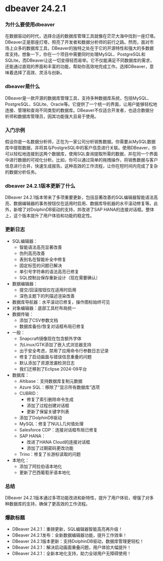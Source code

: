 # dbeaver 24.2.1
### 为什么要使用dbeaver

在数据驱动的时代，选择合适的数据库管理工具就像在茫茫大海中找到一座灯塔。DBeaver正是那座灯塔，照亮了开发者和数据分析师的前行之路。然而，面对市场上众多的数据库工具，DBeaver的独特之处在于它的开源特性和强大的多数据库支持。想象一下，你在一个项目中需要同时处理MySQL、PostgreSQL和SQLite，而DBeaver让这一切变得轻而易举。它不仅能满足不同数据库的需求，还能通过直观的界面和丰富的功能，帮助你高效地完成工作。选择DBeaver，意味着选择了高效、灵活与创新。

### dbeaver是什么

DBeaver是一款开源的数据库管理工具，支持多种数据库系统，包括MySQL、PostgreSQL、SQLite、Oracle等。它提供了一个统一的界面，让用户能够轻松地连接、管理和查询不同类型的数据库。DBeaver不仅适合开发者，也适合数据分析师和数据库管理员，因其功能强大且易于使用。

### 入门示例

假设你是一名数据分析师，正在为一家公司分析销售数据。你需要从MySQL数据库中提取数据，并将其与PostgreSQL中的客户信息进行关联。使用DBeaver，你可以轻松地连接到这两个数据库，使用SQL查询提取所需的数据，并在同一个界面中进行数据的可视化分析。比如，你可以通过简单的拖拽操作，将销售数据与客户信息进行合并，快速生成报告。这种高效的工作流程，让你在短时间内完成了复杂的数据分析任务。

### dbeaver 24.2.1版本更新了什么

DBeaver 24.2.1版本带来了多项重要更新，包括显著改善的SQL编辑器智能语法高亮、数据编辑器的事务按钮仅在适用时启用、数据库导航器的水平滚动修复等。此外，新增了对DolphinDB驱动的支持，并改进了SAP HANA的连接对话框。整体上，这个版本提升了用户体验和功能的稳定性。

### 更新日志

- SQL编辑器：
  - 智能语法高亮显著改善
  - 伪列高亮改善
  - 表别名在智能补全中修复
  - 固定标签的问题已解决
  - 单引号字符串的语法高亮已修复
  - SQL控制台保存重新设计（现在需要确认）
- 数据编辑器：
  - 提交/回滚按钮仅在适用时启用
  - 深色主题下的列描述渲染改善
- 数据库导航器：水平滚动已修复，操作图标始终可见
- 对象编辑器：底部工具栏布局统一
- 数据传输：
  - 添加了CSV参数文档
  - 数据库备份/恢复对话框布局已修复
- 一般：
  - Snapcraft镜像现在包含额外字体
  - 为Linux/GTK添加了嵌入式浏览器支持
  - 出于安全考虑，禁用了应用命令行参数日志记录
  - 修复了启动画面与错误信息重叠的问题
  - 默认添加了资源泄漏检测日志
  - 我们迁移到了Eclipse 2024-09平台
- 数据库：
  - Altibase：支持数据库复制元数据
  - Azure SQL：移除了“显示所有数据库”选项
  - CUBRID：
    - 修复了索引删除命令生成
    - 添加了过程创建对话框
    - 更新了保留关键字列表
  - 添加了DolphinDB驱动
  - MySQL：修复了NULL几何值处理
  - Salesforce CDP：连接对话框布局已修复
  - SAP HANA：
    - 改进了HANA Cloud的连接对话框
    - 添加了过期密码更改功能
  - Trino：修复了长游标读取的问题
- 本地化：
  - 添加了阿拉伯语本地化
  - 更新了巴西葡萄牙语本地化

### 总结

DBeaver 24.2.1版本通过多项功能改进和新特性，提升了用户体验，增强了对多种数据库的支持，确保了更高效的工作流程。

### 爆款标题

- DBeaver 24.2.1：重磅更新，SQL编辑器智能高亮再升级！
- DBeaver 24.2.1发布：全新数据编辑器功能，提升工作效率！
- DBeaver 24.2.1版本更新：支持DolphinDB驱动，数据库管理更轻松！
- DBeaver 24.2.1：解决启动画面重叠问题，用户体验大幅提升！
- DBeaver 24.2.1：全新本地化支持，助力全球用户无障碍使用！